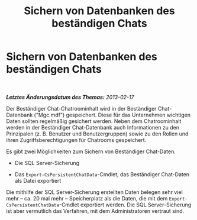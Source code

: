 ﻿---
title: Sichern von Datenbanken des beständigen Chats
TOCTitle: Sichern von Datenbanken des beständigen Chats
ms:assetid: b99ebdc0-a025-44d7-9d74-37a7365f330d
ms:mtpsurl: https://technet.microsoft.com/de-de/library/JJ945646(v=OCS.15)
ms:contentKeyID: 52056446
ms.date: 05/19/2016
mtps_version: v=OCS.15
ms.translationtype: HT
---

# Sichern von Datenbanken des beständigen Chats

 

_**Letztes Änderungsdatum des Themas:** 2013-02-17_

Der Beständiger Chat-Chatroominhalt wird in der Beständiger Chat-Datenbank ("Mgc.mdf") gespeichert. Diese für das Unternehmen wichtigen Daten sollten regelmäßig gesichert werden. Neben dem Chatroominhalt werden in der Beständiger Chat-Datenbank auch Informationen zu den Prinzipalen (z. B. Benutzer und Benutzergruppen) sowie zu den Rollen und ihren Zugriffsberechtigungen für Chatrooms gespeichert.

Es gibt zwei Möglichkeiten zum Sichern von Beständiger Chat-Daten.

  - Die SQL Server-Sicherung

  - Das `Export-CsPersistentChatData`-Cmdlet, das Beständiger Chat-Daten als Datei exportiert

Die mithilfe der SQL Server-Sicherung erstellten Daten belegen sehr viel mehr – ca. 20 mal mehr – Speicherplatz als die Daten, die mit dem `Export-CsPersistentChatData`-Cmdlet exportiert werden. Die SQL Server-Sicherung ist aber vermutlich das Verfahren, mit dem Administratoren vertraut sind.

